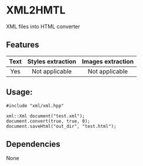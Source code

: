 # XML2HMTL

XML files into HTML сonverter

## Features
| Text | Styles extraction | Images extraction |
| :---:|       :---:       |       :---:       |
| Yes  | Not applicable    | Not applicable    |

## Usage:
```
#include "xml/xml.hpp"

xml::Xml document("test.xml");
document.convert(true, true, 0);
document.saveHtml("out_dir", "test.html");
```

## Dependencies
None
